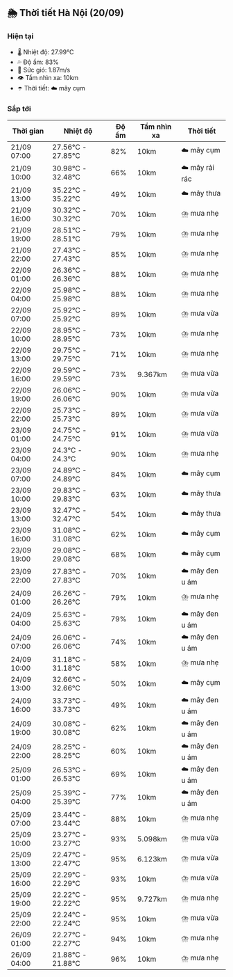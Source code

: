 ## 🌦️ Thời tiết Hà Nội (20/09)

### Hiện tại

- 🌡️ Nhiệt độ: 27.99℃
- 💦 Độ ẩm: 83%
- 💨 Sức gió: 1.87m/s
- 👁️ Tầm nhìn xa: 10km
- ☂️ Thời tiết: ☁️ mây cụm

### Sắp tới

| Thời gian | Nhiệt độ | Độ ẩm | Tầm nhìn xa | Thời tiết |
| --- | --- | --- | --- | --- |
| 21/09 07:00 | 27.56℃ - 27.85℃ | 82% | 10km | ☁️ mây cụm |
| 21/09 10:00 | 30.98℃ - 32.48℃ | 66% | 10km | ☁️ mây rải rác |
| 21/09 13:00 | 35.22℃ - 35.22℃ | 49% | 10km | ☁️ mây thưa |
| 21/09 16:00 | 30.32℃ - 30.32℃ | 70% | 10km | ⛈️ mưa nhẹ |
| 21/09 19:00 | 28.51℃ - 28.51℃ | 79% | 10km | ⛈️ mưa nhẹ |
| 21/09 22:00 | 27.43℃ - 27.43℃ | 85% | 10km | ⛈️ mưa nhẹ |
| 22/09 01:00 | 26.36℃ - 26.36℃ | 88% | 10km | ⛈️ mưa nhẹ |
| 22/09 04:00 | 25.98℃ - 25.98℃ | 88% | 10km | ⛈️ mưa nhẹ |
| 22/09 07:00 | 25.92℃ - 25.92℃ | 89% | 10km | ⛈️ mưa vừa |
| 22/09 10:00 | 28.95℃ - 28.95℃ | 73% | 10km | ⛈️ mưa nhẹ |
| 22/09 13:00 | 29.75℃ - 29.75℃ | 71% | 10km | ⛈️ mưa nhẹ |
| 22/09 16:00 | 29.59℃ - 29.59℃ | 73% | 9.367km | ⛈️ mưa vừa |
| 22/09 19:00 | 26.06℃ - 26.06℃ | 90% | 10km | ⛈️ mưa vừa |
| 22/09 22:00 | 25.73℃ - 25.73℃ | 89% | 10km | ⛈️ mưa vừa |
| 23/09 01:00 | 24.75℃ - 24.75℃ | 91% | 10km | ⛈️ mưa vừa |
| 23/09 04:00 | 24.3℃ - 24.3℃ | 90% | 10km | ⛈️ mưa nhẹ |
| 23/09 07:00 | 24.89℃ - 24.89℃ | 84% | 10km | ☁️ mây cụm |
| 23/09 10:00 | 29.83℃ - 29.83℃ | 63% | 10km | ☁️ mây thưa |
| 23/09 13:00 | 32.47℃ - 32.47℃ | 54% | 10km | ☁️ mây thưa |
| 23/09 16:00 | 31.08℃ - 31.08℃ | 62% | 10km | ☁️ mây cụm |
| 23/09 19:00 | 29.08℃ - 29.08℃ | 68% | 10km | ☁️ mây cụm |
| 23/09 22:00 | 27.83℃ - 27.83℃ | 70% | 10km | ☁️ mây đen u ám |
| 24/09 01:00 | 26.26℃ - 26.26℃ | 79% | 10km | ⛈️ mưa nhẹ |
| 24/09 04:00 | 25.63℃ - 25.63℃ | 79% | 10km | ☁️ mây đen u ám |
| 24/09 07:00 | 26.06℃ - 26.06℃ | 74% | 10km | ☁️ mây đen u ám |
| 24/09 10:00 | 31.18℃ - 31.18℃ | 58% | 10km | ⛈️ mưa nhẹ |
| 24/09 13:00 | 32.66℃ - 32.66℃ | 50% | 10km | ☁️ mây cụm |
| 24/09 16:00 | 33.73℃ - 33.73℃ | 49% | 10km | ☁️ mây đen u ám |
| 24/09 19:00 | 30.08℃ - 30.08℃ | 62% | 10km | ☁️ mây đen u ám |
| 24/09 22:00 | 28.25℃ - 28.25℃ | 60% | 10km | ☁️ mây đen u ám |
| 25/09 01:00 | 26.53℃ - 26.53℃ | 69% | 10km | ☁️ mây đen u ám |
| 25/09 04:00 | 25.39℃ - 25.39℃ | 77% | 10km | ☁️ mây đen u ám |
| 25/09 07:00 | 23.44℃ - 23.44℃ | 88% | 10km | ⛈️ mưa nhẹ |
| 25/09 10:00 | 23.27℃ - 23.27℃ | 93% | 5.098km | ⛈️ mưa vừa |
| 25/09 13:00 | 22.47℃ - 22.47℃ | 95% | 6.123km | ⛈️ mưa vừa |
| 25/09 16:00 | 22.29℃ - 22.29℃ | 93% | 10km | ⛈️ mưa vừa |
| 25/09 19:00 | 22.22℃ - 22.22℃ | 95% | 9.727km | ⛈️ mưa nhẹ |
| 25/09 22:00 | 22.24℃ - 22.24℃ | 95% | 10km | ⛈️ mưa vừa |
| 26/09 01:00 | 22.27℃ - 22.27℃ | 94% | 10km | ⛈️ mưa nhẹ |
| 26/09 04:00 | 21.88℃ - 21.88℃ | 96% | 10km | ⛈️ mưa nhẹ |
